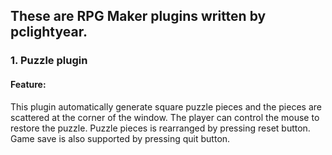 ## These are RPG Maker plugins written by pclightyear.

### 1. Puzzle plugin

#### Feature:
This plugin automatically generate square puzzle pieces and the pieces are scattered at the corner of the window. The player can control the mouse to restore the puzzle. Puzzle pieces is rearranged by pressing reset button. Game save is also supported by pressing quit button.  
